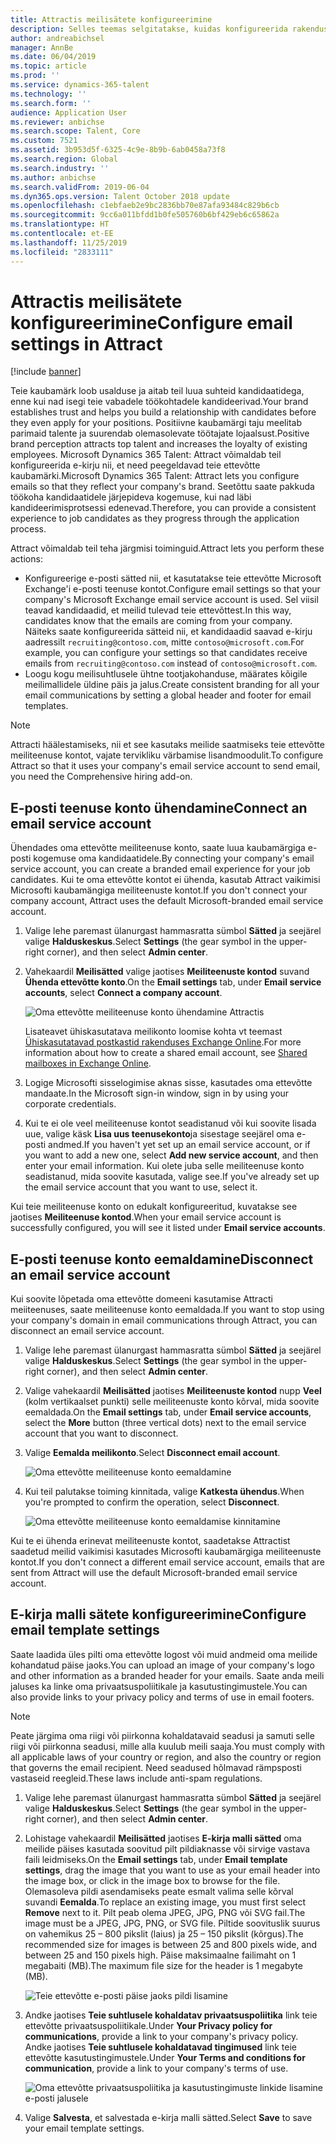 ```yaml
---
title: Attractis meilisätete konfigureerimine
description: Selles teemas selgitatakse, kuidas konfigureerida rakenduse Microsoft Dynamics 365 Talent - Attract saadetud e-posti sätteid.
author: andreabichsel
manager: AnnBe
ms.date: 06/04/2019
ms.topic: article
ms.prod: ''
ms.service: dynamics-365-talent
ms.technology: ''
ms.search.form: ''
audience: Application User
ms.reviewer: anbichse
ms.search.scope: Talent, Core
ms.custom: 7521
ms.assetid: 3b953d5f-6325-4c9e-8b9b-6ab0458a73f8
ms.search.region: Global
ms.search.industry: ''
ms.author: anbichse
ms.search.validFrom: 2019-06-04
ms.dyn365.ops.version: Talent October 2018 update
ms.openlocfilehash: c1ebfaeb2e9bc2836bb70e87afa93484c829b6cb
ms.sourcegitcommit: 9cc6a011bfdd1b0fe505760b6bf429eb6c65862a
ms.translationtype: HT
ms.contentlocale: et-EE
ms.lasthandoff: 11/25/2019
ms.locfileid: "2833111"
---
```

# <a name="configure-email-settings-in-attract"></a><span data-ttu-id="e61b5-103">Attractis meilisätete konfigureerimine</span><span class="sxs-lookup"><span data-stu-id="e61b5-103">Configure email settings in Attract</span></span>

[!include [banner](includes/banner.md)]

<span data-ttu-id="e61b5-104">Teie kaubamärk loob usalduse ja aitab teil luua suhteid kandidaatidega, enne kui nad isegi teie vabadele töökohtadele kandideerivad.</span><span class="sxs-lookup"><span data-stu-id="e61b5-104">Your brand establishes trust and helps you build a relationship with candidates before they even apply for your positions.</span></span> <span data-ttu-id="e61b5-105">Positiivne kaubamärgi taju meelitab parimaid talente ja suurendab olemasolevate töötajate lojaalsust.</span><span class="sxs-lookup"><span data-stu-id="e61b5-105">Positive brand perception attracts top talent and increases the loyalty of existing employees.</span></span> <span data-ttu-id="e61b5-106">Microsoft Dynamics 365 Talent: Attract võimaldab teil konfigureerida e-kirju nii, et need peegeldavad teie ettevõtte kaubamärki.</span><span class="sxs-lookup"><span data-stu-id="e61b5-106">Microsoft Dynamics 365 Talent: Attract lets you configure emails so that they reflect your company's brand.</span></span> <span data-ttu-id="e61b5-107">Seetõttu saate pakkuda töökoha kandidaatidele järjepideva kogemuse, kui nad läbi kandideerimisprotsessi edenevad.</span><span class="sxs-lookup"><span data-stu-id="e61b5-107">Therefore, you can provide a consistent experience to job candidates as they progress through the application process.</span></span>

<span data-ttu-id="e61b5-108">Attract võimaldab teil teha järgmisi toiminguid.</span><span class="sxs-lookup"><span data-stu-id="e61b5-108">Attract lets you perform these actions:</span></span>

- <span data-ttu-id="e61b5-109">Konfigureerige e-posti sätted nii, et kasutatakse teie ettevõtte Microsoft Exchange'i e-posti teenuse kontot.</span><span class="sxs-lookup"><span data-stu-id="e61b5-109">Configure email settings so that your company's Microsoft Exchange email service account is used.</span></span> <span data-ttu-id="e61b5-110">Sel viisil teavad kandidaadid, et meilid tulevad teie ettevõttest.</span><span class="sxs-lookup"><span data-stu-id="e61b5-110">In this way, candidates know that the emails are coming from your company.</span></span> <span data-ttu-id="e61b5-111">Näiteks saate konfigureerida sätteid nii, et kandidaadid saavad e-kirju aadressilt `recruiting@contoso.com`, mitte `contoso@microsoft.com`.</span><span class="sxs-lookup"><span data-stu-id="e61b5-111">For example, you can configure your settings so that candidates receive emails from `recruiting@contoso.com` instead of `contoso@microsoft.com`.</span></span>
- <span data-ttu-id="e61b5-112">Loogu kogu meilisuhtlusele ühtne tootjakohanduse, määrates kõigile meilimallidele üldine päis ja jalus.</span><span class="sxs-lookup"><span data-stu-id="e61b5-112">Create consistent branding for all your email communications by setting a global header and footer for email templates.</span></span> 

> [!NOTE]
> <span data-ttu-id="e61b5-113">Attracti häälestamiseks, nii et see kasutaks meilide saatmiseks teie ettevõtte meiliteenuse kontot, vajate tervikliku värbamise lisandmoodulit.</span><span class="sxs-lookup"><span data-stu-id="e61b5-113">To configure Attract so that it uses your company's email service account to send email, you need the Comprehensive hiring add-on.</span></span>

## <a name="connect-an-email-service-account"></a><span data-ttu-id="e61b5-114">E-posti teenuse konto ühendamine</span><span class="sxs-lookup"><span data-stu-id="e61b5-114">Connect an email service account</span></span>

<span data-ttu-id="e61b5-115">Ühendades oma ettevõtte meiliteenuse konto, saate luua kaubamärgiga e-posti kogemuse oma kandidaatidele.</span><span class="sxs-lookup"><span data-stu-id="e61b5-115">By connecting your company's email service account, you can create a branded email experience for your job candidates.</span></span> <span data-ttu-id="e61b5-116">Kui te oma ettevõtte kontot ei ühenda, kasutab Attract vaikimisi Microsofti kaubamängiga meiliteenuste kontot.</span><span class="sxs-lookup"><span data-stu-id="e61b5-116">If you don't connect your company account, Attract uses the default Microsoft-branded email service account.</span></span>

1. <span data-ttu-id="e61b5-117">Valige lehe paremast ülanurgast hammasratta sümbol **Sätted** ja seejärel valige **Halduskeskus**.</span><span class="sxs-lookup"><span data-stu-id="e61b5-117">Select **Settings** (the gear symbol in the upper-right corner), and then select **Admin center**.</span></span>
2. <span data-ttu-id="e61b5-118">Vahekaardil **Meilisätted** valige jaotises **Meiliteenuste kontod** suvand **Ühenda ettevõtte konto**.</span><span class="sxs-lookup"><span data-stu-id="e61b5-118">On the **Email settings** tab, under **Email service accounts**, select **Connect a company account**.</span></span>

    ![Oma ettevõtte meiliteenuse konto ühendamine Attractis](./media/attract-admin-email-service-accounts.png)

    <span data-ttu-id="e61b5-120">Lisateavet ühiskasutatava meilikonto loomise kohta vt teemast [Ühiskasutatavad postkastid rakenduses Exchange Online](https://docs.microsoft.com/exchange/collaboration-exo/shared-mailboxes).</span><span class="sxs-lookup"><span data-stu-id="e61b5-120">For more information about how to create a shared email account, see [Shared mailboxes in Exchange Online](https://docs.microsoft.com/exchange/collaboration-exo/shared-mailboxes).</span></span>

3. <span data-ttu-id="e61b5-121">Logige Microsofti sisselogimise aknas sisse, kasutades oma ettevõtte mandaate.</span><span class="sxs-lookup"><span data-stu-id="e61b5-121">In the Microsoft sign-in window, sign in by using your corporate credentials.</span></span>
4. <span data-ttu-id="e61b5-122">Kui te ei ole veel meiliteenuse kontot seadistanud või kui soovite lisada uue, valige käsk **Lisa uus teenusekonto**ja sisestage seejärel oma e-posti andmed.</span><span class="sxs-lookup"><span data-stu-id="e61b5-122">If you haven't yet set up an email service account, or if you want to add a new one, select **Add new service account**, and then enter your email information.</span></span> <span data-ttu-id="e61b5-123">Kui olete juba selle meiliteenuse konto seadistanud, mida soovite kasutada, valige see.</span><span class="sxs-lookup"><span data-stu-id="e61b5-123">If you've already set up the email service account that you want to use, select it.</span></span>

<span data-ttu-id="e61b5-124">Kui teie meiliteenuse konto on edukalt konfigureeritud, kuvatakse see jaotises **Meiliteenuse kontod**.</span><span class="sxs-lookup"><span data-stu-id="e61b5-124">When your email service account is successfully configured, you will see it listed under **Email service accounts**.</span></span>

## <a name="disconnect-an-email-service-account"></a><span data-ttu-id="e61b5-125">E-posti teenuse konto eemaldamine</span><span class="sxs-lookup"><span data-stu-id="e61b5-125">Disconnect an email service account</span></span>

<span data-ttu-id="e61b5-126">Kui soovite lõpetada oma ettevõtte domeeni kasutamise Attracti meiiteenuses, saate meiliteenuse konto eemaldada.</span><span class="sxs-lookup"><span data-stu-id="e61b5-126">If you want to stop using your company's domain in email communications through Attract, you can disconnect an email service account.</span></span>

1. <span data-ttu-id="e61b5-127">Valige lehe paremast ülanurgast hammasratta sümbol **Sätted** ja seejärel valige **Halduskeskus**.</span><span class="sxs-lookup"><span data-stu-id="e61b5-127">Select **Settings** (the gear symbol in the upper-right corner), and then select **Admin center**.</span></span>
2. <span data-ttu-id="e61b5-128">Valige vahekaardil **Meilisätted** jaotises **Meiliteenuste kontod** nupp **Veel** (kolm vertikaalset punkti) selle meiliteenuste konto kõrval, mida soovite eemaldada.</span><span class="sxs-lookup"><span data-stu-id="e61b5-128">On the **Email settings** tab, under **Email service accounts**, select the **More** button (three vertical dots) next to the email service account that you want to disconnect.</span></span>
3. <span data-ttu-id="e61b5-129">Valige **Eemalda meilikonto**.</span><span class="sxs-lookup"><span data-stu-id="e61b5-129">Select **Disconnect email account**.</span></span>

    ![Oma ettevõtte meiliteenuse konto eemaldamine](./media/attract-admin-disconnect-email-account.png)

4. <span data-ttu-id="e61b5-131">Kui teil palutakse toiming kinnitada, valige **Katkesta ühendus**.</span><span class="sxs-lookup"><span data-stu-id="e61b5-131">When you're prompted to confirm the operation, select **Disconnect**.</span></span>

    ![Oma ettevõtte meiliteenuse konto eemaldamise kinnitamine](./media/attract-admin-email-confirm-disconnect.png)

<span data-ttu-id="e61b5-133">Kui te ei ühenda erinevat meiliteenuste kontot, saadetakse Attractist saadetud meilid vaikimisi kasutades Microsofti kaubamärgiga meiliteenuste kontot.</span><span class="sxs-lookup"><span data-stu-id="e61b5-133">If you don't connect a different email service account, emails that are sent from Attract will use the default Microsoft-branded email service account.</span></span>

## <a name="configure-email-template-settings"></a><span data-ttu-id="e61b5-134">E-kirja malli sätete konfigureerimine</span><span class="sxs-lookup"><span data-stu-id="e61b5-134">Configure email template settings</span></span>

<span data-ttu-id="e61b5-135">Saate laadida üles pilti oma ettevõtte logost või muid andmeid oma meilide kohandatud päise jaoks.</span><span class="sxs-lookup"><span data-stu-id="e61b5-135">You can upload an image of your company's logo and other information as a branded header for your emails.</span></span> <span data-ttu-id="e61b5-136">Saate anda meili jaluses ka linke oma privaatsuspoliitikale ja kasutustingimustele.</span><span class="sxs-lookup"><span data-stu-id="e61b5-136">You can also provide links to your privacy policy and terms of use in email footers.</span></span>

> [!NOTE]
> <span data-ttu-id="e61b5-137">Peate järgima oma riigi või piirkonna kohaldatavaid seadusi ja samuti selle riigi või piirkonna seadusi, mille alla kuulub meili saaja.</span><span class="sxs-lookup"><span data-stu-id="e61b5-137">You must comply with all applicable laws of your country or region, and also the country or region that governs the email recipient.</span></span> <span data-ttu-id="e61b5-138">Need seadused hõlmavad rämpsposti vastaseid reegleid.</span><span class="sxs-lookup"><span data-stu-id="e61b5-138">These laws include anti-spam regulations.</span></span>

1. <span data-ttu-id="e61b5-139">Valige lehe paremast ülanurgast hammasratta sümbol **Sätted** ja seejärel valige **Halduskeskus**.</span><span class="sxs-lookup"><span data-stu-id="e61b5-139">Select **Settings** (the gear symbol in the upper-right corner), and then select **Admin center**.</span></span>
2. <span data-ttu-id="e61b5-140">Lohistage vahekaardil **Meilisätted** jaotises **E-kirja malli sätted** oma meilide päises kasutada soovitud pilt pildiaknasse või sirvige vastava faili leidmiseks.</span><span class="sxs-lookup"><span data-stu-id="e61b5-140">On the **Email settings** tab, under **Email template settings**, drag the image that you want to use as your email header into the image box, or click in the image box to browse for the file.</span></span> <span data-ttu-id="e61b5-141">Olemasoleva pildi asendamiseks peate esmalt valima selle kõrval suvandi **Eemalda**.</span><span class="sxs-lookup"><span data-stu-id="e61b5-141">To replace an existing image, you must first select **Remove** next to it.</span></span> <span data-ttu-id="e61b5-142">Pilt peab olema JPEG, JPG, PNG või SVG fail.</span><span class="sxs-lookup"><span data-stu-id="e61b5-142">The image must be a JPEG, JPG, PNG, or SVG file.</span></span> <span data-ttu-id="e61b5-143">Piltide soovituslik suurus on vahemikus 25 – 800 pikslit (laius) ja 25 – 150 pikslit (kõrgus).</span><span class="sxs-lookup"><span data-stu-id="e61b5-143">The recommended size for images is between 25 and 800 pixels wide, and between 25 and 150 pixels high.</span></span> <span data-ttu-id="e61b5-144">Päise maksimaalne failimaht on 1 megabaiti (MB).</span><span class="sxs-lookup"><span data-stu-id="e61b5-144">The maximum file size for the header is 1 megabyte (MB).</span></span>

    ![Teie ettevõtte e-posti päise jaoks pildi lisamine](./media/attract-admin-email-header.png)

3. <span data-ttu-id="e61b5-146">Andke jaotises **Teie suhtlusele kohaldatav privaatsuspoliitika** link teie ettevõtte privaatsuspoliitikale.</span><span class="sxs-lookup"><span data-stu-id="e61b5-146">Under **Your Privacy policy for communications**, provide a link to your company's privacy policy.</span></span> <span data-ttu-id="e61b5-147">Andke jaotises **Teie suhtlusele kohaldatavad tingimused** link teie ettevõtte kasutustingimustele.</span><span class="sxs-lookup"><span data-stu-id="e61b5-147">Under **Your Terms and conditions for communication**, provide a link to your company's terms of use.</span></span>

    ![Oma ettevõtte privaatsuspoliitika ja kasutustingimuste linkide lisamine e-posti jalusele](./media/attract-admin-email-footer.png)

4. <span data-ttu-id="e61b5-149">Valige **Salvesta**, et salvestada e-kirja malli sätted.</span><span class="sxs-lookup"><span data-stu-id="e61b5-149">Select **Save** to save your email template settings.</span></span>
